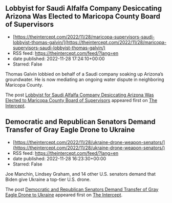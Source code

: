 ## Lobbyist for Saudi Alfalfa Company Desiccating Arizona Was Elected to Maricopa County Board of Supervisors
 - [https://theintercept.com/2022/11/28/maricopa-supervisors-saudi-lobbyist-thomas-galvin/](https://theintercept.com/2022/11/28/maricopa-supervisors-saudi-lobbyist-thomas-galvin/)
 - RSS feed: https://theintercept.com/feed/?lang=en
 - date published: 2022-11-28 17:24:10+00:00
 - Starred: False

<p>Thomas Galvin lobbied on behalf of a Saudi company soaking up Arizona’s groundwater. He is now mediating an ongoing water dispute in neighboring Maricopa County.</p>
<p>The post <a href="https://theintercept.com/2022/11/28/maricopa-supervisors-saudi-lobbyist-thomas-galvin/" rel="nofollow">Lobbyist for Saudi Alfalfa Company Desiccating Arizona Was Elected to Maricopa County Board of Supervisors</a> appeared first on <a href="https://theintercept.com" rel="nofollow">The Intercept</a>.</p>

## Democratic and Republican Senators Demand Transfer of Gray Eagle Drone to Ukraine
 - [https://theintercept.com/2022/11/28/ukraine-drone-weapon-senators/](https://theintercept.com/2022/11/28/ukraine-drone-weapon-senators/)
 - RSS feed: https://theintercept.com/feed/?lang=en
 - date published: 2022-11-28 16:23:30+00:00
 - Starred: False

<p>Joe Manchin, Lindsey Graham, and 14 other U.S. senators demand that Biden give Ukraine a top-tier U.S. drone.</p>
<p>The post <a href="https://theintercept.com/2022/11/28/ukraine-drone-weapon-senators/" rel="nofollow">Democratic and Republican Senators Demand Transfer of Gray Eagle Drone to Ukraine</a> appeared first on <a href="https://theintercept.com" rel="nofollow">The Intercept</a>.</p>
